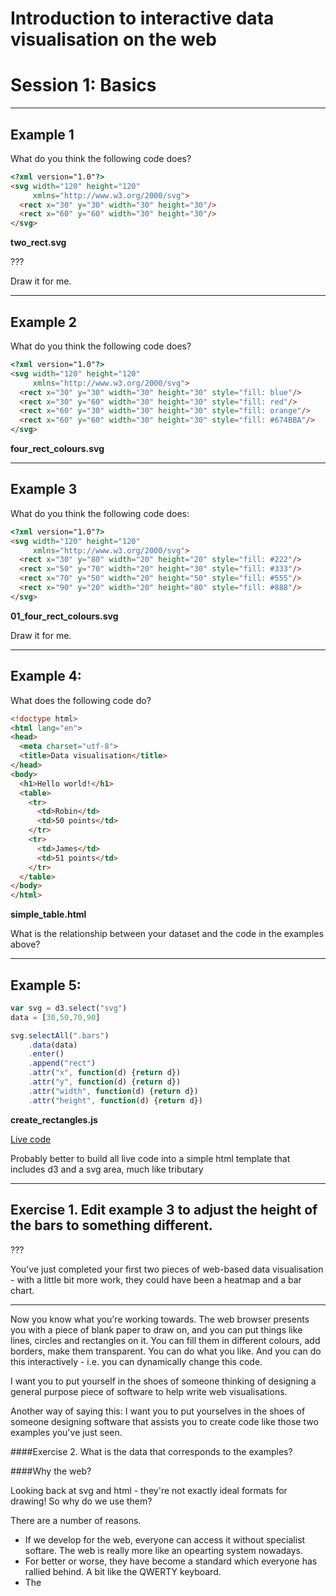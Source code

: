 # Introduction to interactive data visualisation on the web 

#  Session 1:  Basics

---

## Example 1
What do you think the following code does?

```html
<?xml version="1.0"?>
<svg width="120" height="120"
     xmlns="http://www.w3.org/2000/svg">
  <rect x="30" y="30" width="30" height="30"/>
  <rect x="60" y="60" width="30" height="30"/>
</svg>
```
**two_rect.svg**

???

Draw it for me.

---

## Example 2

What do you think the following code does?

```html 
<?xml version="1.0"?>
<svg width="120" height="120"
     xmlns="http://www.w3.org/2000/svg">
  <rect x="30" y="30" width="30" height="30" style="fill: blue"/>
  <rect x="30" y="60" width="30" height="30" style="fill: red"/>
  <rect x="60" y="30" width="30" height="30" style="fill: orange"/>
  <rect x="60" y="60" width="30" height="30" style="fill: #674BBA"/>
</svg>
```
**four_rect_colours.svg**

---

## Example 3
What do you think the following code does:

```html 
<?xml version="1.0"?>
<svg width="120" height="120"
     xmlns="http://www.w3.org/2000/svg">
  <rect x="30" y="80" width="20" height="20" style="fill: #222"/>
  <rect x="50" y="70" width="20" height="30" style="fill: #333"/>
  <rect x="70" y="50" width="20" height="50" style="fill: #555"/>
  <rect x="90" y="20" width="20" height="80" style="fill: #888"/>
</svg>
```
**01_four_rect_colours.svg**

Draw it for me.

---

## Example 4:

What does the following code do?

```html 
<!doctype html>
<html lang="en">
<head>
  <meta charset="utf-8">
  <title>Data visualisation</title>
</head>
<body>
  <h1>Hello world!</h1>
  <table>
    <tr>
      <td>Robin</td>
      <td>50 points</td> 
    </tr>
    <tr>
      <td>James</td>
      <td>51 points</td> 
    </tr>
  </table>
</body>
</html>
```
**simple_table.html**

What is the relationship between your dataset and the code in the examples above?

---

## Example 5:
```javascript
var svg = d3.select("svg")
data = [30,50,70,90]

svg.selectAll(".bars")
	.data(data)
	.enter()
	.append("rect")
	.attr("x", function(d) {return d})
	.attr("y", function(d) {return d})
	.attr("width", function(d) {return d})
	.attr("height", function(d) {return d})
```
**create_rectangles.js**

[Live code](http://tributary.io/inlet/d884234c34d9f0a343ddcc07fd40e1f2)

Probably better to build all live code into a simple html template that includes d3 and a svg area, much like tributary

---
## Exercise 1.  Edit example 3 to adjust the height of the bars to something different.

???

You've just completed your first two pieces of web-based data visualisation - with a little bit more work, they could have been a heatmap and a bar chart.


---

Now you know what you're working towards.  The web browser presents you with a piece of blank paper to draw on, and you can put things like lines, circles and rectangles on it.  You can fill them in different colours, add borders, make them transparent.  You can do what you like.  And you can do this interactively - i.e. you can dynamically change this code.

I want you to put yourself in the shoes of someone thinking of designing a general purpose piece of software to help write web visualisations.

Another way of saying this:  I want you to put yourselves in the shoes of someone designing software that assists you to create code like those two examples you've just seen.

####Exercise 2.  What is the data that corresponds to the examples?

####Why the web?

Looking back at svg and html - they're not exactly ideal formats for drawing!  So why do we use them?

There are a number of reasons.  
* If we develop for the web, everyone can access it without specialist softare.  The web is really more like an opearting system nowadays.
* For better or worse, they have become a standard which everyone has rallied behind.  A bit like the QWERTY keyboard.
* The 
